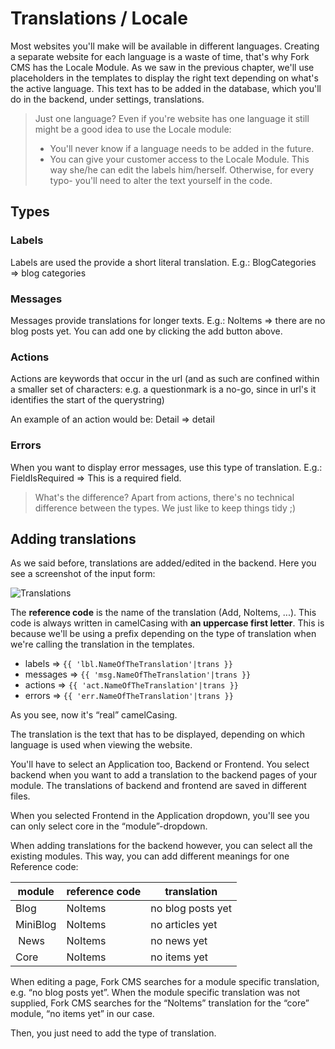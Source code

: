 # Translations / Locale

Most websites you'll make will be available in different languages. Creating a separate website for each language is a waste of time, that's why Fork CMS has the Locale Module. As we saw in the previous chapter, we'll use placeholders in the templates to display the right text depending on what's the active language. This text has to be added in the database, which you'll do in the backend, under settings, translations.

> Just one language?
> Even if you're website has one language it still might be a good idea to use the Locale module:
>
> * You'll never know if a language needs to be added in the future.
> * You can give your customer access to the Locale Module. This way she/he can edit the labels him/herself. Otherwise, for every typo- you'll need to alter the text yourself in the code.

## Types

### Labels

Labels are used the provide a short literal translation. E.g.:
BlogCategories => blog categories

### Messages

Messages provide translations for longer texts. E.g.:
NoItems => there are no blog posts yet. You can add one by clicking the add button above.

### Actions

Actions are keywords that occur in the url (and as such are confined within a smaller set of characters: e.g. a questionmark is a no-go, since in url's it identifies the start of the querystring)

An example of an action would be:
Detail => detail

### Errors

When you want to display error messages, use this type of translation. E.g.:
FieldIsRequired => This is a required field.

> What's the difference?
> Apart from actions, there's no technical difference between the types. We just like to keep things tidy ;)

## Adding translations

As we said before, translations are added/edited in the backend. Here you see a screenshot of the input form:

![Translations](https://raw.github.com/forkcms/documentation/master/05.%20module%20guide/assets/translations.png)

The **reference code** is the name of the translation (Add, NoItems, ...). This code is always written in camelCasing with **an uppercase first letter**. This is because we'll be using a prefix depending on the type of translation when we're calling the translation in the templates.

* labels => `{{ 'lbl.NameOfTheTranslation'|trans }}`
* messages => `{{ 'msg.NameOfTheTranslation'|trans }}`
* actions => `{{ 'act.NameOfTheTranslation'|trans }}`
* errors => `{{ 'err.NameOfTheTranslation'|trans }}`

As you see, now it's “real” camelCasing.

The translation is the text that has to be displayed, depending on which language is used when viewing the website.

You'll have to select an Application too, Backend or Frontend. You select backend when you want to add a translation to the backend pages of your module. The translations of backend and frontend are saved in different files.

When you selected Frontend in the Application dropdown, you'll see you can only select core in the “module”-dropdown.

When adding translations for the backend however, you can select all the existing modules. This way, you can add different meanings for one Reference code:

| module    | reference code | translation       |
| --------- | -------------- | ----------------- |
| Blog      | NoItems        | no blog posts yet |
| MiniBlog  | NoItems        | no articles yet   |
| News      | NoItems        | no news yet       |
| Core      | NoItems        | no items yet      |

When editing a page, Fork CMS searches for a module specific translation, e.g. “no blog posts yet”. When the module specific translation was not supplied, Fork CMS searches for the “NoItems” translation for the “core” module, “no items yet” in our case.

Then, you just need to add the type of translation.
